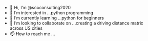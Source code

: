 - 👋 Hi, I’m @scoconsulting2020
- 👀 I’m interested in ...python programming
- 🌱 I’m currently learning ...python for beginners
- 💞️ I’m looking to collaborate on ...creating a driving distance matrix across US cities
- 📫 How to reach me ...

<!---
scoconsulting2020/scoconsulting2020 is a ✨ special ✨ repository because its `README.md` (this file) appears on your GitHub profile.
You can click the Preview link to take a look at your changes.
--->
